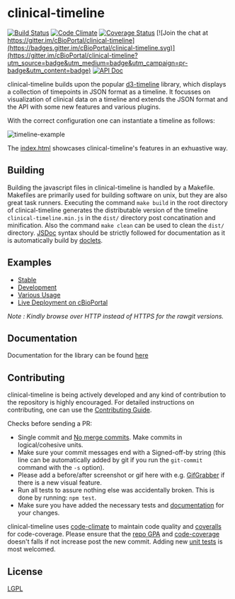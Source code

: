 # clinical-timeline
[![Build Status](https://travis-ci.org/cBioPortal/clinical-timeline.svg?branch=master)](https://travis-ci.org/cBioPortal/clinical-timeline)
[![Code Climate](https://codeclimate.com/github/cBioPortal/clinical-timeline/badges/gpa.svg)](https://codeclimate.com/github/cBioPortal/clinical-timeline)
[![Coverage Status](https://coveralls.io/repos/github/cBioPortal/clinical-timeline/badge.svg)](https://coveralls.io/github/cBioPortal/clinical-timeline)
[![Join the chat at https://gitter.im/cBioPortal/clinical-timeline](https://badges.gitter.im/cBioPortal/clinical-timeline.svg)](https://gitter.im/cBioPortal/clinical-timeline?utm_source=badge&utm_medium=badge&utm_campaign=pr-badge&utm_content=badge)
[![API Doc](https://doclets.io/cBioPortal/clinical-timeline/master.svg)](https://doclets.io/cBioPortal/clinical-timeline/master)

clinical-timeline builds upon the popular [d3-timeline](https://github.com/jiahuang/d3-timeline) library, which displays a collection of timepoints in JSON format as a timeline. It focusses on visualization of clinical data on a timeline and extends the JSON format and the API with some new features and various plugins.

With the correct configuration one can instantiate a timeline as follows:

![timeline-example](http://i.imgur.com/UwD05Cz.gif)

The [index.html](http://rawgit.com/cBioPortal/clinical-timeline/master/index.html) showcases clinical-timeline's features in an exhuastive way.

## Building
Building the javascript files in clinical-timeline is handled by a Makefile. Makefiles are primarily used for building software on unix, but they are also great task runners. Executing the command `make build` in the root directory of clinical-timeline generates the distributable version of the timeline `clinical-timeline.min.js` in the `dist/` directory post concatination and minification. Also the command `make clean` can be used to clean the `dist/` directory. [JSDoc](http://usejsdoc.org/) syntax should be strictly followed for documentation as it is automatically build by [doclets](https://doclets.io/cBioPortal/clinical-timeline/master).

## Examples
- [Stable](http://cbioportal.github.io/clinical-timeline/)
- [Development](http://rawgit.com/cBioPortal/clinical-timeline/master/index.html)
- [Various Usage](http://rawgit.com/cBioPortal/clinical-timeline/master/examples.html)
- [Live Deployment on cBioPortal](http://www.cbioportal.org/case.do?cancer_study_id=lgg_ucsf_2014&case_id=P15#nav_case_ids=P01,P02,P04,P05,P06,P07,P08,P09,P10,P11,P12,P13,P15,P16,P17,P18,P21,P24,P25,P26,P27,P28,P29)

_Note : Kindly browse over HTTP instead of HTTPS for the rawgit versions._

## Documentation
Documentation for the library can be found [here](https://doclets.io/cBioPortal/clinical-timeline/master)

## Contributing
clinical-timeline is being actively developed and any kind of contribution to the repository is highly encouraged. For detailed instructions on contributing, one can use the [Contributing Guide](https://github.com/cBioPortal/clinical-timeline/CONTRIBUTING.md).

Checks before sending a PR:
- Single commit and [No merge commits](http://nathanleclaire.com/blog/2014/09/14/dont-be-scared-of-git-rebase/). Make commits in logical/cohesive units.
- Make sure your commit messages end with a Signed-off-by string (this line
  can be automatically added by git if you run the `git-commit` command with
  the `-s` option).
- Please add a before/after screenshot or gif here with e.g. [GifGrabber](http://www.gifgrabber.com/) if there is a new visual feature.
- Run all tests to assure nothing else was accidentally broken. This is done by running: `npm test`.
- Make sure you have added the necessary tests and [documentation](http://usejsdoc.org/) for your changes.

clinical-timeline uses [code-climate](https://codeclimate.com/) to maintain code quality and [coveralls](https://coveralls.io) for code-coverage. Please ensure that the [repo GPA](https://codeclimate.com/github/cBioPortal/clinical-timeline) and [code-coverage](https://coveralls.io/github/cBioPortal/clinical-timeline) doesn't falls if not increase post the new commit. Adding new [unit tests](https://github.com/cBioPortal/clinical-timeline/tree/master/test/unit-tests) is most welcomed. 

## License
[LGPL](https://github.com/cBioPortal/clinical-timeline/blob/master/LICENSE)
